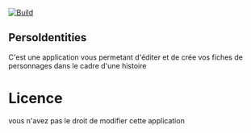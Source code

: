 [![Build](https://travis-ci.org/joemccann/dillinger.svg?branch=master)](https://github.com/ShayF0x/PersoIdentities/releases/tag/v1.3.0)
## PersoIdentities

C'est une application vous permetant d'éditer et de crée vos fiches
de personnages dans le cadre d'une histoire

# Licence
 vous n'avez pas le droit de modifier cette application
